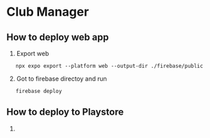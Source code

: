 # Club Manager

## How to deploy web app
1. Export web 
```
   npx expo export --platform web --output-dir ./firebase/public
```
2. Got to firebase directoy and run
```
   firebase deploy   
```

## How to deploy to Playstore
1. 